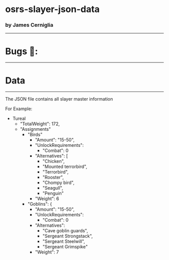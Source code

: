 
# osrs-slayer-json-data
### by James Cerniglia
***

# Bugs 🐛:
***
# Data
*** 
The JSON file contains all slayer master information

For Example: 
- Tureal
    - "TotalWeight": 172,
    - "Assignments"
        - "Birds"
          - "Amount": "15-50",
          - "UnlockRequirements": 
            - "Combat": 0
          - "Alternatives": [
            - "Chicken",
            - "Mounted terrorbird",
            - "Terrorbird",
            - "Rooster",
            - "Chompy bird",
            - "Seagull",
            - "Penguin"
          - "Weight": 6
        - "Goblins": {
          - "Amount": "15-50",
          - "UnlockRequirements": 
            - "Combat": 0
          - "Alternatives": 
            - "Cave goblin guards",
            - "Sergeant Strongstack",
            - "Sergeant Steelwill",
            - "Sergeant Grimspike"
          - "Weight": 7

